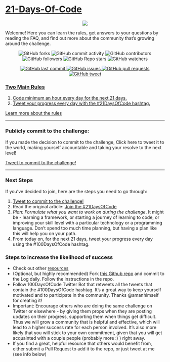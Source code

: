 # [21-Days-Of-Code](https://www.100daysofcode.com/)
<p align="center">
  <img src="https://miro.medium.com/max/1192/1*IjfVm12nJS6AFlUIK97lXg.gif">
</p>

Welcome! Here you can learn the rules, get answers to your questions by reading the FAQ, and find out more about the community that’s growing around the challenge.

<p align="center">
    <img alt="GitHub forks" src="https://img.shields.io/github/forks/cs-ashoka/21-days-of-code?color=green&style=for-the-badge&logo=github&logoColor=white">
    <img alt="GitHub commit activity" src="https://img.shields.io/github/commit-activity/m/cs-ashoka/21-days-of-code?color=green&style=for-the-badge&logo=github&logoColor=white">
    <img alt="GitHub contributors" src="https://img.shields.io/github/contributors/cs-ashoka/21-days-of-code?color=green&style=for-the-badge&logo=github&logoColor=white">
    <img alt="GitHub followers" src="https://img.shields.io/github/followers/cs-ashoka?color=green&style=for-the-badge&logo=github&logoColor=white">
    <img alt="GitHub Repo stars" src="https://img.shields.io/github/stars/cs-ashoka/21-days-of-code?color=green&style=for-the-badge&logo=github&logoColor=white">
    <img alt="GitHub watchers" src="https://img.shields.io/github/watchers/cs-ashoka/21-days-of-code?color=green&style=for-the-badge&logo=github&logoColor=white">
</p>

<p align="center">
    <a href="https://github.com/cs-ashoka/21-days-of-code/commits/master">
    <img src="https://img.shields.io/github/last-commit/cs-ashoka/21-days-of-code.svg?style=flat-square&logo=github&logoColor=white"
         alt="GitHub last commit">
    <a href="https://github.com/cs-ashoka/21-days-of-code/issues">
    <img src="https://img.shields.io/github/issues-raw/cs-ashoka/21-days-of-code.svg?style=flat-square&logo=github&logoColor=white"
         alt="GitHub issues">
    <a href="https://github.com/cs-ashoka/21-days-of-code/pulls">
    <img src="https://img.shields.io/github/issues-pr-raw/cs-ashoka/21-days-of-code.svg?style=flat-square&logo=github&logoColor=white"
         alt="GitHub pull requests">
    <a href="https://twitter.com/intent/tweet?text=I%27m%20publicly%20committing%20to%20the%2021DaysOfCode%20Challenge%20starting%20today!%20Learn%20More%20and%20Join%20me!&url=https://github.com/cs-ashoka/21-days-of-code&hashtags=21DaysOfCode">
    <img src="https://img.shields.io/twitter/url/https/github.com/cs-ashoka/21-days-of-code.svg?style=flat-square&logo=twitter"
         alt="GitHub tweet">
</p>


### Two Main Rules

1.  Code minimum an hour every day for the next 21 days.
2.  Tweet your progress every day with the #21DaysOfCode hashtag.

[Learn more about the rules](https://www.100daysofcode.com/rules)

* * *

### Publicly commit to the challenge:

If you made the decision to commit to the challenge, Click here to tweet it to the world, making yourself accountable and taking your resolve to the next level!

[Tweet to commit to the challenge!](https://twitter.com/intent/tweet?text=I%27m%20publicly%20committing%20to%20the%2021DaysOfCode%20Challenge%20starting%20today!%20Learn%20More%20and%20Join%20me!&url=https://github.com/cs-ashoka/21-days-of-code&hashtags=21DaysOfCode)

* * *

### Next Steps

If you’ve decided to join, here are the steps you need to go through:

1.  [Tweet to commit to the challenge!](https://twitter.com/intent/tweet?text=I%27m%20publicly%20committing%20to%20the%2021DaysOfCode%20Challenge%20starting%20today!%20Learn%20More%20and%20Join%20me!&url=https://github.com/cs-ashoka/21-days-of-code&hashtags=21DaysOfCode)
2.  Read the original article: [Join the #21DaysOfCode](https://www.freecodecamp.org/news/join-the-100daysofcode-556ddb4579e4/)
3.  *Plan: Formulate what you want to work on during the challenge*. It might be - learning a framework, or starting a journey of learning to code, or improving your skill level with a particular technology or a programming language. Don’t spend too much time planning, but having a plan like this will help you on your path.
4.  From today on, for the next 21 days, tweet your progress every day using the #100DaysOfCode hashtag.

### Steps to increase the likelihood of success

- Check out other [resources](https://www.100daysofcode.com/resources)
- (Optional, but highly recommended) Fork [this Github repo](https://github.com/cs-ashoka/100-days-of-code) and commit to the Log daily. Follow the instructions in the repo.
- Follow 100DaysOfCode Twitter Bot that retweets all the tweets that contain the #100DaysOfCode hashtag. It’s a great way to keep yourself motivated and to participate in the community. Thanks @amanhimself for creating it!
- Important: Encourage others who are doing the same challenge on Twitter or elsewhere - by giving them props when they are posting updates on their progress, supporting them when things get difficult. Thus we will grow a community that is helpful and effective, which will lead to a higher success rate for each person involved. It’s also more likely that you will stick to your own commitment, given that you will get acquainted with a couple people (probably more :) ) right away.
- If you find a great, helpful resource that others would benefit from, either submit a Pull Request to add it to the repo, or just tweet at me (see info below)
